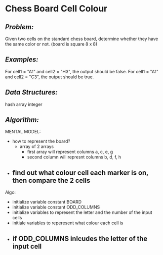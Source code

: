 **Chess Board Cell Colour**
===

_Problem:_
---

Given two cells on the standard chess board, determine whether they have the same color or not. (board is square 8 x 8)

_Examples:_
---

For cell1 = "A1" and cell2 = "H3", the output should be false.
For cell1 = "A1" and cell2 = "C3", the output should be true.

_Data Structures:_
---

hash
array
integer

_Algorithm:_
---

MENTAL MODEL:
- how to represent the board?
  - array of 2 arrays
    - first array will represent columns a, c, e, g
    - second column will represnt columns b, d, f, h
- find out what colour cell each marker is on, then compare the 2 cells
  -

Algo:
- initialize variable constant BOARD
- initialize variable constant ODD_COLUMNS
- initialize variables to represent the letter and the number of the input cells
- initiale variables to reperesent what colour each cell is
- if ODD_COLUMNS inlcudes the letter of the input cell
  - 


